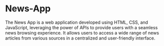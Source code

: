 # News-App
The News App is a web application developed using HTML, CSS, and JavaScript, leveraging the power of APIs to provide users with a seamless news browsing experience. It allows users to access a wide range of news articles from various sources in a centralized and user-friendly interface.
